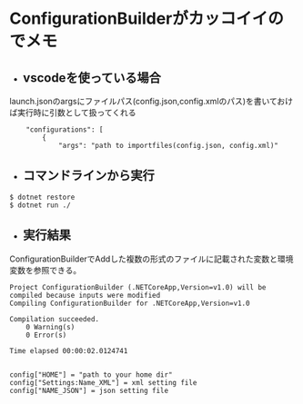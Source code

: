 # ConfigurationBuilderがカッコイイのでメモ

* ## vscodeを使っている場合
launch.jsonのargsにファイルパス(config.json,config.xmlのパス)を書いておけば実行時に引数として扱ってくれる
```
    "configurations": [
        {
            "args": "path to importfiles(config.json, config.xml)"
```

* ## コマンドラインから実行
```
$ dotnet restore
$ dotnet run ./
```

* ## 実行結果
ConfigurationBuilderでAddした複数の形式のファイルに記載された変数と環境変数を参照できる。
```
Project ConfigurationBuilder (.NETCoreApp,Version=v1.0) will be compiled because inputs were modified
Compiling ConfigurationBuilder for .NETCoreApp,Version=v1.0

Compilation succeeded.
    0 Warning(s)
    0 Error(s)

Time elapsed 00:00:02.0124741
 

config["HOME"] = "path to your home dir"
config["Settings:Name_XML"] = xml setting file
config["NAME_JSON"] = json setting file
```